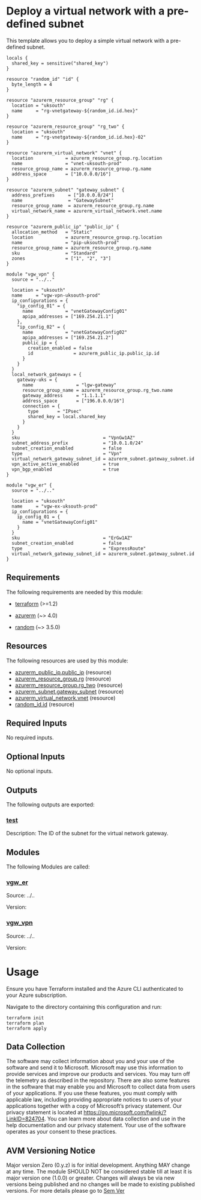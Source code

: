 <!-- BEGIN_TF_DOCS -->
# Deploy a virtual network with a pre-defined subnet

This template allows you to deploy a simple virtual network with a pre-defined subnet.

```hcl
locals {
  shared_key = sensitive("shared_key")
}

resource "random_id" "id" {
  byte_length = 4
}

resource "azurerm_resource_group" "rg" {
  location = "uksouth"
  name     = "rg-vnetgateway-${random_id.id.hex}"
}

resource "azurerm_resource_group" "rg_two" {
  location = "uksouth"
  name     = "rg-vnetgateway-${random_id.id.hex}-02"
}

resource "azurerm_virtual_network" "vnet" {
  location            = azurerm_resource_group.rg.location
  name                = "vnet-uksouth-prod"
  resource_group_name = azurerm_resource_group.rg.name
  address_space       = ["10.0.0.0/16"]
}

resource "azurerm_subnet" "gateway_subnet" {
  address_prefixes     = ["10.0.0.0/24"]
  name                 = "GatewaySubnet"
  resource_group_name  = azurerm_resource_group.rg.name
  virtual_network_name = azurerm_virtual_network.vnet.name
}

resource "azurerm_public_ip" "public_ip" {
  allocation_method   = "Static"
  location            = azurerm_resource_group.rg.location
  name                = "pip-uksouth-prod"
  resource_group_name = azurerm_resource_group.rg.name
  sku                 = "Standard"
  zones               = ["1", "2", "3"]
}

module "vgw_vpn" {
  source = "../.."

  location = "uksouth"
  name     = "vgw-vpn-uksouth-prod"
  ip_configurations = {
    "ip_config_01" = {
      name            = "vnetGatewayConfig01"
      apipa_addresses = ["169.254.21.1"]
    },
    "ip_config_02" = {
      name            = "vnetGatewayConfig02"
      apipa_addresses = ["169.254.21.2"]
      public_ip = {
        creation_enabled = false
        id               = azurerm_public_ip.public_ip.id
      }
    }
  }
  local_network_gateways = {
    gateway-uks = {
      name                = "lgw-gateway"
      resource_group_name = azurerm_resource_group.rg_two.name
      gateway_address     = "1.1.1.1"
      address_space       = ["196.0.0.0/16"]
      connection = {
        type       = "IPsec"
        shared_key = local.shared_key
      }
    }
  }
  sku                               = "VpnGw1AZ"
  subnet_address_prefix             = "10.0.1.0/24"
  subnet_creation_enabled           = false
  type                              = "Vpn"
  virtual_network_gateway_subnet_id = azurerm_subnet.gateway_subnet.id
  vpn_active_active_enabled         = true
  vpn_bgp_enabled                   = true
}

module "vgw_er" {
  source = "../.."

  location = "uksouth"
  name     = "vgw-ex-uksouth-prod"
  ip_configurations = {
    ip_config_01 = {
      name = "vnetGatewayConfig01"
    }
  }
  sku                               = "ErGw1AZ"
  subnet_creation_enabled           = false
  type                              = "ExpressRoute"
  virtual_network_gateway_subnet_id = azurerm_subnet.gateway_subnet.id
}

```

<!-- markdownlint-disable MD033 -->
## Requirements

The following requirements are needed by this module:

- <a name="requirement_terraform"></a> [terraform](#requirement\_terraform) (>=1.2)

- <a name="requirement_azurerm"></a> [azurerm](#requirement\_azurerm) (~> 4.0)

- <a name="requirement_random"></a> [random](#requirement\_random) (~> 3.5.0)

## Resources

The following resources are used by this module:

- [azurerm_public_ip.public_ip](https://registry.terraform.io/providers/hashicorp/azurerm/latest/docs/resources/public_ip) (resource)
- [azurerm_resource_group.rg](https://registry.terraform.io/providers/hashicorp/azurerm/latest/docs/resources/resource_group) (resource)
- [azurerm_resource_group.rg_two](https://registry.terraform.io/providers/hashicorp/azurerm/latest/docs/resources/resource_group) (resource)
- [azurerm_subnet.gateway_subnet](https://registry.terraform.io/providers/hashicorp/azurerm/latest/docs/resources/subnet) (resource)
- [azurerm_virtual_network.vnet](https://registry.terraform.io/providers/hashicorp/azurerm/latest/docs/resources/virtual_network) (resource)
- [random_id.id](https://registry.terraform.io/providers/hashicorp/random/latest/docs/resources/id) (resource)

<!-- markdownlint-disable MD013 -->
## Required Inputs

No required inputs.

## Optional Inputs

No optional inputs.

## Outputs

The following outputs are exported:

### <a name="output_test"></a> [test](#output\_test)

Description: The ID of the subnet for the virtual network gateway.

## Modules

The following Modules are called:

### <a name="module_vgw_er"></a> [vgw\_er](#module\_vgw\_er)

Source: ../..

Version:

### <a name="module_vgw_vpn"></a> [vgw\_vpn](#module\_vgw\_vpn)

Source: ../..

Version:

# Usage

Ensure you have Terraform installed and the Azure CLI authenticated to your Azure subscription.

Navigate to the directory containing this configuration and run:

```pwsh
terraform init
terraform plan
terraform apply
```
<!-- markdownlint-disable-next-line MD041 -->
## Data Collection

The software may collect information about you and your use of the software and send it to Microsoft. Microsoft may use this information to provide services and improve our products and services. You may turn off the telemetry as described in the repository. There are also some features in the software that may enable you and Microsoft to collect data from users of your applications. If you use these features, you must comply with applicable law, including providing appropriate notices to users of your applications together with a copy of Microsoft’s privacy statement. Our privacy statement is located at <https://go.microsoft.com/fwlink/?LinkID=824704>. You can learn more about data collection and use in the help documentation and our privacy statement. Your use of the software operates as your consent to these practices.

## AVM Versioning Notice

Major version Zero (0.y.z) is for initial development. Anything MAY change at any time. The module SHOULD NOT be considered stable till at least it is major version one (1.0.0) or greater. Changes will always be via new versions being published and no changes will be made to existing published versions. For more details please go to [Sem Ver](https://semver.org/)
<!-- END_TF_DOCS -->